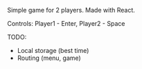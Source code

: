 Simple game for 2 players. Made with React.

Controls:
Player1 - Enter,
Player2 - Space

TODO:
- Local storage (best time)
- Routing (menu, game)

